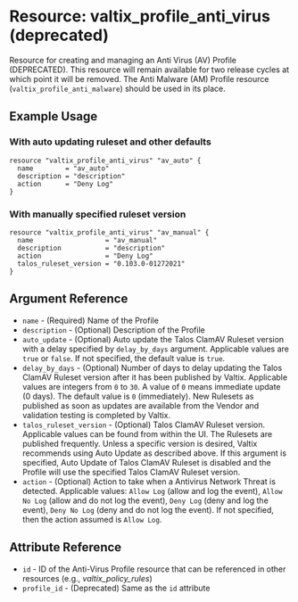 # Resource: valtix_profile_anti_virus (deprecated)
Resource for creating and managing an Anti Virus (AV) Profile (DEPRECATED).  This resource will remain available for two release cycles at which point it will be removed.  The Anti Malware (AM) Profile resource (`valtix_profile_anti_malware`) should be used in its place.

## Example Usage

### With auto updating ruleset and other defaults
```hcl
resource "valtix_profile_anti_virus" "av_auto" {
  name        = "av_auto"
  description = "description"
  action      = "Deny Log"
}
```

### With manually specified ruleset version
```hcl
resource "valtix_profile_anti_virus" "av_manual" {
  name                  = "av_manual"
  description           = "description"
  action                = "Deny Log"
  talos_ruleset_version = "0.103.0-01272021"
}
```

## Argument Reference
* `name` - (Required) Name of the Profile
* `description` - (Optional) Description of the Profile
* `auto_update` - (Optional) Auto update the Talos ClamAV Ruleset version with a delay specified by `delay_by_days` argument. Applicable values are `true` or `false`.  If not specified, the default value is `true`.
* `delay_by_days` - (Optional) Number of days to delay updating the Talos ClamAV Ruleset version after it has been published by Valtix. Applicable values are integers from `0` to `30`.  A value of `0` means immediate update (0 days). The default value is `0` (immediately). New Rulesets as published as soon as updates are available from the Vendor and validation testing is completed by Valtix.
* `talos_ruleset_version` - (Optional) Talos ClamAV Ruleset version. Applicable values can be found from within the UI. The Rulesets are published frequently. Unless a specific version is desired, Valtix recommends using Auto Update as described above. If this argument is specified, Auto Update of Talos ClamAV Ruleset is disabled and the Profile will use the specified Talos ClamAV Ruleset version.
* `action` - (Optional) Action to take when a Antivirus Network Threat is detected. Applicable values: `Allow Log` (allow and log the event), `Allow No Log` (allow and do not log the event), `Deny Log` (deny and log the event), `Deny No Log` (deny and do not log the event). If not specified, then the action assumed is `Allow Log`.

## Attribute Reference
* `id` - ID of the Anti-Virus Profile resource that can be referenced in other resources (e.g., *valtix_policy_rules*)
* `profile_id` - (Deprecated) Same as the `id` attribute